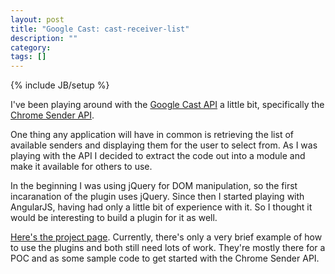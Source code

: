 ```yaml
---
layout: post
title: "Google Cast: cast-receiver-list"
description: ""
category: 
tags: []
---
```

{% include JB/setup %}

I've been playing around with the [Google Cast API](https://developers.google.com/cast/)
a little bit, specifically the
[Chrome Sender API](https://developers.google.com/cast/chrome_sender).

One thing any application will have in common is retrieving the list of
available senders and displaying them for the user to select from. As I
was playing with the API I decided to extract the code out into a module
and make it available for others to use.

In the beginning I was using jQuery for DOM manipulation, so the first
incaranation of the plugin uses jQuery. Since then I started playing
with AngularJS, having had only a little bit of experience with it. So
I thought it would be interesting to build a plugin for it as well.

[Here's the project page](https://github.com/nickspacek/cast-receiver-list).
Currently, there's only a very brief example of how to  use the plugins
and both still need lots of work. They're mostly there for a POC and as
some sample code to get started with the Chrome Sender API.

